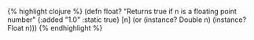 {% highlight clojure %}
(defn float?
  "Returns true if n is a floating point number"
  {:added "1.0"
   :static true}
  [n]
  (or (instance? Double n)
      (instance? Float n)))
{% endhighlight %}
